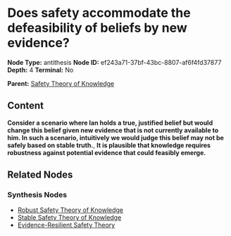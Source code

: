 # Does safety accommodate the defeasibility of beliefs by new evidence?

**Node Type:** antithesis
**Node ID:** ef243a71-37bf-43bc-8807-af6f4fd37877
**Depth:** 4
**Terminal:** No

**Parent:** [Safety Theory of Knowledge](safety-theory-of-knowledge-synthesis-2f30e7ce-358e-4117-b81b-28bd81b1cf4b.md)

## Content

**Consider a scenario where Ian holds a true, justified belief but would change this belief given new evidence that is not currently available to him. In such a scenario, intuitively we would judge this belief may not be safely based on stable truth.**, **It is plausible that knowledge requires robustness against potential evidence that could feasibly emerge.**

## Related Nodes

### Synthesis Nodes

- [Robust Safety Theory of Knowledge](robust-safety-theory-of-knowledge-synthesis-3126df25-2757-45b9-9050-34515a1c28a3.md)
- [Stable Safety Theory of Knowledge](stable-safety-theory-of-knowledge-synthesis-155788bf-3cfc-4be0-8ddf-d0d2f3a791f7.md)
- [Evidence-Resilient Safety Theory](evidence-resilient-safety-theory-synthesis-98176aa3-a9aa-4eca-8dba-66ed644ec200.md)
